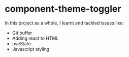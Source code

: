 # component-theme-toggler

In this project as a whole, I learnt and tackled issues like:
- Git buffer
- Adding react to HTML
- useState
- Javascript styling
